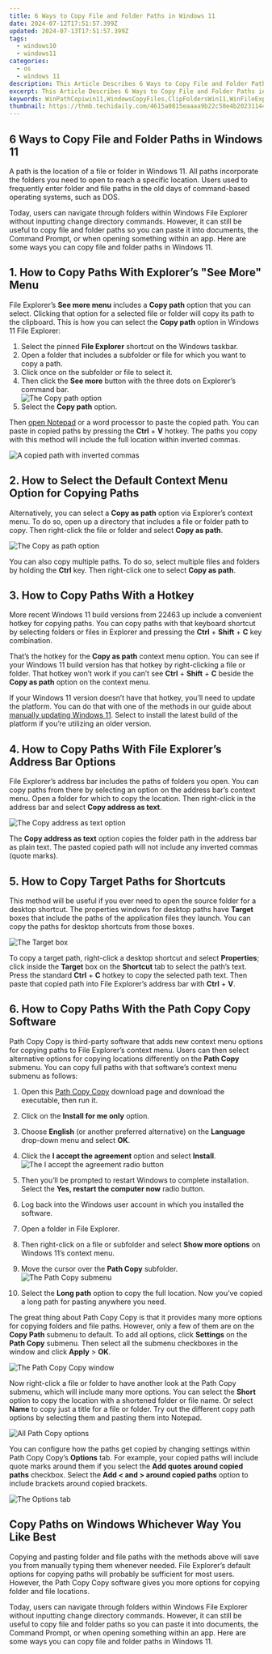```yaml
---
title: 6 Ways to Copy File and Folder Paths in Windows 11
date: 2024-07-12T17:51:57.399Z
updated: 2024-07-13T17:51:57.399Z
tags:
  - windows10
  - windows11
categories:
  - os
  - windows 11
description: This Article Describes 6 Ways to Copy File and Folder Paths in Windows 11
excerpt: This Article Describes 6 Ways to Copy File and Folder Paths in Windows 11
keywords: WinPathCopiwin11,WindowsCopyFiles,ClipFoldersWin11,WinFileExportTool,FolderBackupWindows,CopyPathShortcutsWin,SaveFileSystemWin11
thumbnail: https://thmb.techidaily.com/4615a0815eaaaa9b22c58e4b20231144a4af2f1f5af9f2c94189c8d2595dadf6.jpg
---
```


## 6 Ways to Copy File and Folder Paths in Windows 11

 A path is the location of a file or folder in Windows 11\. All paths incorporate the folders you need to open to reach a specific location. Users used to frequently enter folder and file paths in the old days of command-based operating systems, such as DOS.

 Today, users can navigate through folders within Windows File Explorer without inputting change directory commands. However, it can still be useful to copy file and folder paths so you can paste it into documents, the Command Prompt, or when opening something within an app. Here are some ways you can copy file and folder paths in Windows 11\.

## 1\. How to Copy Paths With Explorer’s "See More" Menu

 File Explorer’s **See more menu** includes a **Copy path** option that you can select. Clicking that option for a selected file or folder will copy its path to the clipboard. This is how you can select the **Copy path** option in Windows 11 File Explorer:

1. Select the pinned **File Explorer** shortcut on the Windows taskbar.
2. Open a folder that includes a subfolder or file for which you want to copy a path.
3. Click once on the subfolder or file to select it.
4. Then click the **See more** button with the three dots on Explorer’s command bar.  
![The Copy path option](https://static1.makeuseofimages.com/wordpress/wp-content/uploads/2023/05/copy-path-option.jpg)
5. Select the **Copy path** option.

 Then [open Notepad](https://www.makeuseof.com/windows-11-open-notepad/) or a word processor to paste the copied path. You can paste in copied paths by pressing the **Ctrl** \+ **V** hotkey. The paths you copy with this method will include the full location within inverted commas.

![A copied path with inverted commas](https://static1.makeuseofimages.com/wordpress/wp-content/uploads/2023/05/a-copied-path.jpg)

## 2\. How to Select the Default Context Menu Option for Copying Paths

 Alternatively, you can select a **Copy as path** option via Explorer’s context menu. To do so, open up a directory that includes a file or folder path to copy. Then right-click the file or folder and select **Copy as path**.

![The Copy as path option](https://static1.makeuseofimages.com/wordpress/wp-content/uploads/2023/05/copy-as-path.jpg)

 You can also copy multiple paths. To do so, select multiple files and folders by holding the **Ctrl** key. Then right-click one to select **Copy as path**.

## 3\. How to Copy Paths With a Hotkey

 More recent Windows 11 build versions from 22463 up include a convenient hotkey for copying paths. You can copy paths with that keyboard shortcut by selecting folders or files in Explorer and pressing the **Ctrl** \+ **Shift** \+ **C** key combination.

 That’s the hotkey for the **Copy as path** context menu option. You can see if your Windows 11 build version has that hotkey by right-clicking a file or folder. That hotkey won’t work if you can’t see **Ctrl** \+ **Shift** \+ **C** beside the **Copy as path** option on the context menu.

 If your Windows 11 version doesn’t have that hotkey, you’ll need to update the platform. You can do that with one of the methods in our guide about [manually updating Windows 11](https://www.makeuseof.com/update-windows-manually/#:~:text=Press%20the%20Win%20%2B%20I%20hotkeys,the%20Check%20for%20updates%20button.). Select to install the latest build of the platform if you’re utilizing an older version.

## 4\. How to Copy Paths With File Explorer’s Address Bar Options

 File Explorer’s address bar includes the paths of folders you open. You can copy paths from there by selecting an option on the address bar’s context menu. Open a folder for which to copy the location. Then right-click in the address bar and select **Copy address as text**.

![The Copy address as text option](https://static1.makeuseofimages.com/wordpress/wp-content/uploads/2023/05/copy-address-as-plain-text-option.jpg)

 The **Copy address as text** option copies the folder path in the address bar as plain text. The pasted copied path will not include any inverted commas (quote marks).

## 5\. How to Copy Target Paths for Shortcuts

 This method will be useful if you ever need to open the source folder for a desktop shortcut. The properties windows for desktop paths have **Target** boxes that include the paths of the application files they launch. You can copy the paths for desktop shortcuts from those boxes.

![The Target box](https://static1.makeuseofimages.com/wordpress/wp-content/uploads/2023/05/target-box.jpg)

 To copy a target path, right-click a desktop shortcut and select **Properties**; click inside the **Target** box on the **Shortcut** tab to select the path’s text. Press the standard **Ctrl** \+ **C** hotkey to copy the selected path text. Then paste that copied path into File Explorer’s address bar with **Ctrl** \+ **V**.

## 6\. How to Copy Paths With the Path Copy Copy Software

 Path Copy Copy is third-party software that adds new context menu options for copying paths to File Explorer’s context menu. Users can then select alternative options for copying locations differently on the **Path Copy** submenu. You can copy full paths with that software’s context menu submenu as follows:

1. Open this [Path Copy Copy](https://www.softpedia.com/get/System/OS-Enhancements/Path-Copy-Copy.shtml) download page and download the executable, then run it.
2. Click on the **Install for me only** option.
3. Choose **English** (or another preferred alternative) on the **Language** drop-down menu and select **OK**.
4. Click the **I accept the agreement** option and select **Install**.  
![The I accept the agreement radio button](https://static1.makeuseofimages.com/wordpress/wp-content/uploads/2023/05/i-accept-the-agreement-option.jpg)
5. Then you’ll be prompted to restart Windows to complete installation. Select the **Yes, restart the computer now** radio button.

1. Log back into the Windows user account in which you installed the software.
2. Open a folder in File Explorer.
3. Then right-click on a file or subfolder and select **Show more options** on Windows 11’s context menu.
4. Move the cursor over the **Path Copy** subfolder.  
![The Path Copy submenu](https://static1.makeuseofimages.com/wordpress/wp-content/uploads/2023/05/path-copy-submenu.jpg)
5. Select the **Long path** option to copy the full location. Now you’ve copied a long path for pasting anywhere you need.

 The great thing about Path Copy Copy is that it provides many more options for copying folders and file paths. However, only a few of them are on the **Copy Path** submenu to default. To add all options, click **Settings** on the **Path Copy** submenu. Then select all the submenu checkboxes in the window and click **Apply** \> **OK**.

![The Path Copy Copy window](https://static1.makeuseofimages.com/wordpress/wp-content/uploads/2023/05/path-copy-copy-window.jpg)

 Now right-click a file or folder to have another look at the Path Copy submenu, which will include many more options. You can select the **Short** option to copy the location with a shortened folder or file name. Or select **Name** to copy just a title for a file or folder. Try out the different copy path options by selecting them and pasting them into Notepad.

![All Path Copy options](https://static1.makeuseofimages.com/wordpress/wp-content/uploads/2023/05/all-path-copy-options.jpg)

 You can configure how the paths get copied by changing settings within Path Copy Copy’s **Options** tab. For example, your copied paths will include quote marks around them if you select the **Add quotes around copied paths** checkbox. Select the **Add < and > around copied paths** option to include brackets around copied brackets.

![The Options tab](https://static1.makeuseofimages.com/wordpress/wp-content/uploads/2023/05/options-tab.jpg)

## Copy Paths on Windows Whichever Way You Like Best

 Copying and pasting folder and file paths with the methods above will save you from manually typing them whenever needed. File Explorer’s default options for copying paths will probably be sufficient for most users. However, the Path Copy Copy software gives you more options for copying folder and file locations.

 Today, users can navigate through folders within Windows File Explorer without inputting change directory commands. However, it can still be useful to copy file and folder paths so you can paste it into documents, the Command Prompt, or when opening something within an app. Here are some ways you can copy file and folder paths in Windows 11\.



<ins class="adsbygoogle"
      style="display:block"
      data-ad-client="ca-pub-7571918770474297"
      data-ad-slot="8358498916"
      data-ad-format="auto"
      data-full-width-responsive="true"></ins>

